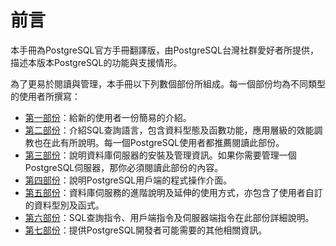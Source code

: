 # 前言

本手冊為PostgreSQL官方手冊翻譯版，由PostgreSQL台灣社群愛好者所提供，描述本版本PostgreSQL的功能與支援情形。

為了更易於閱讀與管理，本手冊以下列數個部份所組成。每一個部份均為不同類型的使用者所撰寫：

* [第一部份](https://github.com/pgsql-tw/documents/tree/a096b206440e1ac8cdee57e1ae7a74730f0ee146/i-tutorial.md)：給新的使用者一份簡易的介紹。
* [第二部份](https://github.com/pgsql-tw/documents/tree/a096b206440e1ac8cdee57e1ae7a74730f0ee146/ii-the-sql-language.md)：介紹SQL查詢語言，包含資料型態及函數功能，應用層級的效能調教也在此有所說明。每一個PostgreSQL使用者都推薦閱讀此部份。
* [第三部份](https://github.com/pgsql-tw/documents/tree/a096b206440e1ac8cdee57e1ae7a74730f0ee146/iii-server-administration.md)：說明資料庫伺服器的安裝及管理資訊。如果你需要管理一個PostgreSQL伺服器，那你必須閱讀此部份的內容。
* [第四部份](https://github.com/pgsql-tw/documents/tree/a096b206440e1ac8cdee57e1ae7a74730f0ee146/iv-client-interfaces.md)：說明PostgreSQL用戶端的程式操作介面。
* [第五部份](https://github.com/pgsql-tw/documents/tree/a096b206440e1ac8cdee57e1ae7a74730f0ee146/v-server-programming.md)：資料庫伺服務的進階說明及延伸的使用方式，亦包含了使用者自訂的資料型別及函式。
* [第六部份](https://github.com/pgsql-tw/documents/tree/a096b206440e1ac8cdee57e1ae7a74730f0ee146/vi-reference.md)：SQL查詢指令、用戶端指令及伺服器端指令在此部份詳細說明。
* [第七部份](https://github.com/pgsql-tw/documents/tree/a096b206440e1ac8cdee57e1ae7a74730f0ee146/vii-internals.md)：提供PostgreSQL開發者可能需要的其他相關資訊。

